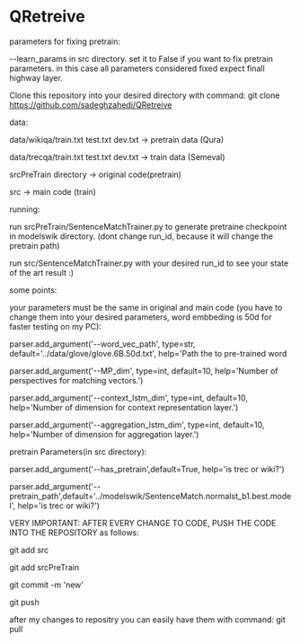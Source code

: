 # QRetreive

parameters for fixing pretrain:

--learn_params in src directory.
set it to False if you want to fix pretrain parameters. in this case all parameters considered fixed expect finall highway layer.




Clone this repository into your desired directory with command: git clone https://github.com/sadeghzahedi/QRetreive


data:

data/wikiqa/train.txt test.txt dev.txt  ->  pretrain data (Qura)

data/trecqa/train.txt test.txt dev.txt  -> train data (Semeval)

srcPreTrain directory -> original code(pretrain)

src -> main code (train)


running:

run srcPreTrain/SentenceMatchTrainer.py to generate pretraine checkpoint in modelswik directory. (dont change run_id, because it will change the pretrain path)

run src/SentenceMatchTrainer.py with your desired run_id to see your state of the art result :)


some points:

your parameters must be the same in original and main code (you have to change them into your desired parameters, word embbeding is 50d for faster testing on my PC):

parser.add_argument('--word_vec_path', type=str, default='../data/glove/glove.6B.50d.txt', help='Path the to pre-trained word

parser.add_argument('--MP_dim', type=int, default=10, help='Number of perspectives for matching vectors.')

parser.add_argument('--context_lstm_dim', type=int, default=10, help='Number of dimension for context representation layer.')

parser.add_argument('--aggregation_lstm_dim', type=int, default=10, help='Number of dimension for aggregation layer.')


pretrain Parameters(in src directory):

parser.add_argument('--has_pretrain',default=True, help='is trec or wiki?')

parser.add_argument('--pretrain_path',default='../modelswik/SentenceMatch.normalst_b1.best.model', help='is trec or wiki?')


VERY IMPORTANT: AFTER EVERY CHANGE TO CODE, PUSH THE CODE INTO THE REPOSITORY as follows:

git add src

git add srcPreTrain

git commit -m 'new'

git push


after my changes to repositry you can easily have them with command: git pull








  





